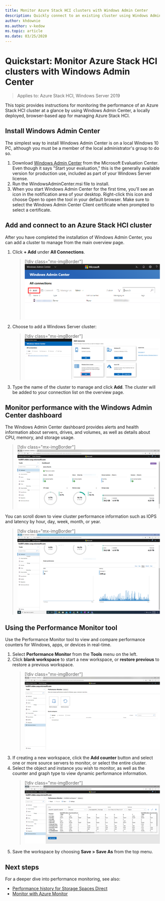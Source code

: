 ```yaml
---
title: Monitor Azure Stack HCI clusters with Windows Admin Center
description: Quickly connect to an existing cluster using Windows Admin Center to monitor cluster and storage performance.
author: khdownie
ms.author: v-kedow
ms.topic: article
ms.date: 03/25/2020
---
```


# Quickstart: Monitor Azure Stack HCI clusters with Windows Admin Center

> Applies to: Azure Stack HCI, Windows Server 2019

This topic provides instructions for monitoring the performance of an Azure Stack HCI cluster at a glance by using Windows Admin Center, a locally deployed, browser-based app for managing Azure Stack HCI.

## Install Windows Admin Center

The simplest way to install Windows Admin Center is on a local Windows 10 PC, although you must be a member of the local administrator's group to do so.

1. Download [Windows Admin Center](https://www.microsoft.com/evalcenter/evaluate-windows-admin-center) from the Microsoft Evaluation Center. Even though it says "Start your evaluation," this is the generally available version for production use, included as part of your Windows Server license.
2. Run the WindowsAdminCenter.msi file to install.
3. When you start Windows Admin Center for the first time, you'll see an icon in the notification area of your desktop. Right-click this icon and choose Open to open the tool in your default browser. Make sure to select the Windows Admin Center Client certificate when prompted to select a certificate.

## Add and connect to an Azure Stack HCI cluster

After you have completed the installation of Windows Admin Center, you can add a cluster to manage from the main overview page.

1. Click **+ Add** under **All Connections**.

    > [!div class="mx-imgBorder"]
    > ![Add Cluster Screenshot](media/addcluster.png)

2. Choose to add a Windows Server cluster:
    
    > [!div class="mx-imgBorder"]
    > ![Choose Connection Type Screenshot](media/chooseconnectiontype.png)

3. Type the name of the cluster to manage and click **Add**. The cluster will be added to your connection list on the overview page.

## Monitor performance with the Windows Admin Center dashboard

The Windows Admin Center dashboard provides alerts and health information about servers, drives, and volumes, as well as details about CPU, memory, and storage usage.

> [!div class="mx-imgBorder"]
> ![Dashboard Alerts Screenshot](media/dashboard-alerts.png)

You can scroll down to view cluster performance information such as IOPS and latency by hour, day, week, month, or year.

> [!div class="mx-imgBorder"]
> ![Dashboard Performance Screen Shot](media/dashboard-performance.png)

## Using the Performance Monitor tool

Use the Performance Monitor tool to view and compare performance counters for Windows, apps, or devices in real-time.

1. Select **Performance Monitor** from the **Tools** menu on the left.
2. Click **blank workspace** to start a new workspace, or **restore previous** to restore a previous workspace.
    > [!div class="mx-imgBorder"]
    > ![Performance Monitor Screenshot](media/performance-monitor.png)
3. If creating a new workspace, click the **Add counter** button and select one or more source servers to monitor, or select the entire cluster.
4. Select the object and instance you wish to monitor, as well as the counter and graph type to view dynamic performance information.
    > [!div class="mx-imgBorder"]
    > ![Example Counter Screenshot](media/example-counter.png)
5. Save the workspace by choosing **Save > Save As** from the top menu.

## Next steps

For a deeper dive into performance monitoring, see also:

- [Performance history for Storage Spaces Direct](/windows-server/storage/storage-spaces/performance-history)
- [Monitor with Azure Monitor](monitor.md)
